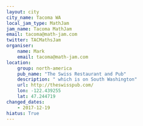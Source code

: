```yaml
---
layout: city
city_name: Tacoma WA
local_jam_type: MathJam
jam_name: Tacoma MathJam
email: tacoma@math-jam.com
twitter: TACMathsJam
organiser:
    name: Mark
    email: tacoma@math-jam.com
location:
    group: north-america
    pub_name: "The Swiss Restaurant and Pub"
    description: " which is on South Washington"
    url: http://theswisspub.com/
    lon: -122.439255
    lat: 47.244719
changed_dates:
    - 2017-12-19
hiatus: True
---
```


